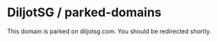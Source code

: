 # DiljotSG / parked-domains

This domain is parked on diljotsg.com.
You should be redirected shortly.
